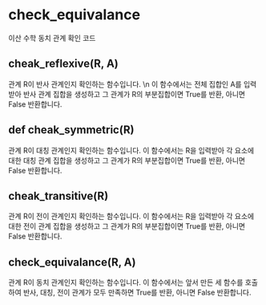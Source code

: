 # check_equivalance
이산 수학 동치 관계 확인 코드

## cheak_reflexive(R, A)
관계 R이 반사 관계인지 확인하는 함수입니다. \n
이 함수에서는 전체 집합인 A를 입력받아 반사 관계 집합을 생성하고 그 관계가 R의 부분집합이면 True를 반환, 아니면 False 반환합니다.

## def cheak_symmetric(R)
관계 R이 대칭 관계인지 확인하는 함수입니다.
이 함수에서는 R을 입력받아 각 요소에 대한 대칭 관계 집합을 생성하고 그 관계가 R의 부분집합이면 True를 반환, 아니면 False 반환합니다.

## cheak_transitive(R)
관계 R이 전이 관계인지 확인하는 함수입니다.
이 함수에서는 R을 입력받아 각 요소에 대한 전이 관계 집합을 생성하고 그 관계가 R의 부분집합이면 True를 반환, 아니면 False 반환합니다.

## check_equivalance(R, A)
관계 R이 동치 관계인지 확인하는 함수입니다.
이 함수에서는 앞서 만든 세 함수를 호출하여 반사, 대칭, 전이 관계가 모두 만족하면 True를 반환, 아니면 False 반환합니다.
